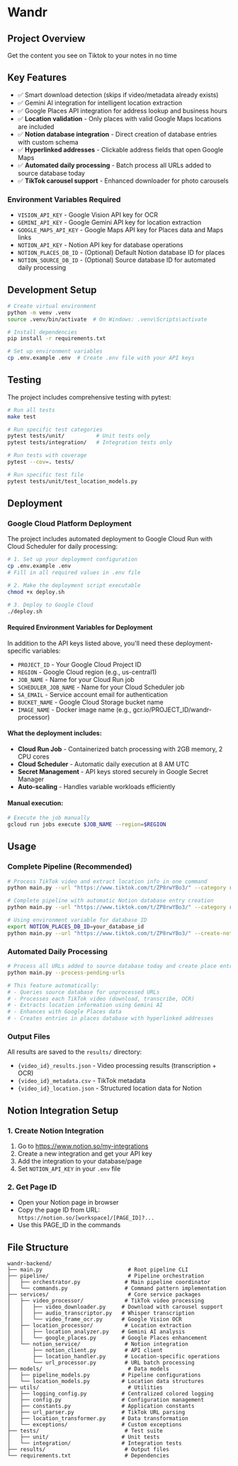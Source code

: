 # Wandr

## Project Overview
Get the content you see on Tiktok to your notes in no time

## Key Features

- ✅ Smart download detection (skips if video/metadata already exists)
- ✅ Gemini AI integration for intelligent location extraction
- ✅ Google Places API integration for address lookup and business hours
- ✅ **Location validation** - Only places with valid Google Maps locations are included
- ✅ **Notion database integration** - Direct creation of database entries with custom schema
- ✅ **Hyperlinked addresses** - Clickable address fields that open Google Maps
- ✅ **Automated daily processing** - Batch process all URLs added to source database today
- ✅ **TikTok carousel support** - Enhanced downloader for photo carousels

### Environment Variables Required

- `VISION_API_KEY` - Google Vision API key for OCR
- `GEMINI_API_KEY` - Google Gemini API key for location extraction
- `GOOGLE_MAPS_API_KEY` - Google Maps API key for Places data and Maps links
- `NOTION_API_KEY` - Notion API key for database operations
- `NOTION_PLACES_DB_ID` - (Optional) Default Notion database ID for places
- `NOTION_SOURCE_DB_ID` - (Optional) Source database ID for automated daily processing

## Development Setup

```bash
# Create virtual environment
python -m venv .venv
source .venv/bin/activate  # On Windows: .venv\Scripts\activate

# Install dependencies
pip install -r requirements.txt

# Set up environment variables
cp .env.example .env  # Create .env file with your API keys
```

## Testing

The project includes comprehensive testing with pytest:

```bash
# Run all tests
make test

# Run specific test categories
pytest tests/unit/          # Unit tests only
pytest tests/integration/   # Integration tests only

# Run tests with coverage
pytest --cov=. tests/

# Run specific test file
pytest tests/unit/test_location_models.py
```

## Deployment

### Google Cloud Platform Deployment

The project includes automated deployment to Google Cloud Run with Cloud Scheduler for daily processing:

```bash
# 1. Set up your deployment configuration
cp .env.example .env
# Fill in all required values in .env file

# 2. Make the deployment script executable
chmod +x deploy.sh

# 3. Deploy to Google Cloud
./deploy.sh
```

#### Required Environment Variables for Deployment

In addition to the API keys listed above, you'll need these deployment-specific variables:

- `PROJECT_ID` - Your Google Cloud Project ID
- `REGION` - Google Cloud region (e.g., us-central1)
- `JOB_NAME` - Name for your Cloud Run job
- `SCHEDULER_JOB_NAME` - Name for your Cloud Scheduler job
- `SA_EMAIL` - Service account email for authentication
- `BUCKET_NAME` - Google Cloud Storage bucket name
- `IMAGE_NAME` - Docker image name (e.g., gcr.io/PROJECT_ID/wandr-processor)

#### What the deployment includes:

- **Cloud Run Job** - Containerized batch processing with 2GB memory, 2 CPU cores
- **Cloud Scheduler** - Automatic daily execution at 8 AM UTC
- **Secret Management** - API keys stored securely in Google Secret Manager
- **Auto-scaling** - Handles variable workloads efficiently

#### Manual execution:
```bash
# Execute the job manually
gcloud run jobs execute $JOB_NAME --region=$REGION
```

## Usage

### Complete Pipeline (Recommended)

```bash
# Process TikTok video and extract location info in one command
python main.py --url "https://www.tiktok.com/t/ZP8rwYBo3/" --category restaurant chinese

# Complete pipeline with automatic Notion database entry creation
python main.py --url "https://www.tiktok.com/t/ZP8rwYBo3/" --category restaurant chinese --create-notion-entry --database-id YOUR_DB_ID

# Using environment variable for database ID
export NOTION_PLACES_DB_ID=your_database_id
python main.py --url "https://www.tiktok.com/t/ZP8rwYBo3/" --create-notion-entry
```

### Automated Daily Processing

```bash
# Process all URLs added to source database today and create place entries
python main.py --process-pending-urls

# This feature automatically:
# - Queries source database for unprocessed URLs
# - Processes each TikTok video (download, transcribe, OCR)
# - Extracts location information using Gemini AI
# - Enhances with Google Places data
# - Creates entries in places database with hyperlinked addresses
```

### Output Files

All results are saved to the `results/` directory:

- `{video_id}_results.json` - Video processing results (transcription + OCR)
- `{video_id}_metadata.csv` - TikTok metadata
- `{video_id}_location.json` - Structured location data for Notion

## Notion Integration Setup

### 1. Create Notion Integration

1. Go to https://www.notion.so/my-integrations
2. Create a new integration and get your API key
3. Add the integration to your database/page
4. Set `NOTION_API_KEY` in your `.env` file

### 2. Get Page ID

- Open your Notion page in browser
- Copy the page ID from URL: `https://notion.so/[workspace]/[PAGE_ID]?...`
- Use this PAGE_ID in the commands

## File Structure

```
wandr-backend/
├── main.py                           # Root pipeline CLI
├── pipeline/                         # Pipeline orchestration
│   ├── orchestrator.py              # Main pipeline coordinator
│   └── commands.py                  # Command pattern implementation
├── services/                         # Core service packages
│   ├── video_processor/             # TikTok video processing
│   │   ├── video_downloader.py     # Download with carousel support
│   │   ├── audio_transcriptor.py   # Whisper transcription
│   │   └── video_frame_ocr.py      # Google Vision OCR
│   ├── location_processor/          # Location extraction
│   │   ├── location_analyzer.py    # Gemini AI analysis
│   │   └── google_places.py        # Google Places enhancement
│   └── notion_service/              # Notion integration
│       ├── notion_client.py         # API client
│       ├── location_handler.py      # Location-specific operations
│       └── url_processor.py         # URL batch processing
├── models/                           # Data models
│   ├── pipeline_models.py          # Pipeline configurations
│   └── location_models.py          # Location data structures
├── utils/                            # Utilities
│   ├── logging_config.py           # Centralized colored logging
│   ├── config.py                   # Configuration management
│   ├── constants.py                # Application constants
│   ├── url_parser.py               # TikTok URL parsing
│   ├── location_transformer.py     # Data transformation
│   └── exceptions/                 # Custom exceptions
├── tests/                           # Test suite
│   ├── unit/                       # Unit tests
│   └── integration/                # Integration tests
├── results/                         # Output files
└── requirements.txt                 # Dependencies
```